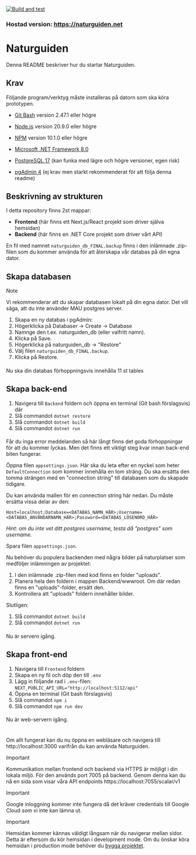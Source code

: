 [![Build and test](https://github.com/Smalandaren/Naturguiden/actions/workflows/dotnet.yml/badge.svg?branch=main)](https://github.com/Smalandaren/Naturguiden/actions/workflows/dotnet.yml)

### Hostad version: https://naturguiden.net

# Naturguiden

Denna README beskriver hur du startar Naturguiden.

## Krav

Följande program/verktyg måste installeras på datorn som ska köra prototypen.

- [Git Bash](https://git-scm.com/downloads) version 2.47.1 eller högre

- [Node.js](https://nodejs.org/) version 20.9.0 eller högre

- [NPM](https://docs.npmjs.com/downloading-and-installing-node-js-and-npm) version 10.1.0 eller högre

- [Microsoft .NET Framework 8.0](https://dotnet.microsoft.com/en-us/download)

- [PostgreSQL 17](https://www.postgresql.org/download/) (kan funka med lägre och högre versioner, egen risk)

- [pgAdmin 4](https://www.pgadmin.org/download/) (ej krav men starkt rekommenderat för att följa denna readme)

## Beskrivning av strukturen

I detta repository finns 2st mappar:

- **Frontend** (här finns ett Next.js/React projekt som driver själva hemsidan)
- **Backend** (här finns en .NET Core projekt som driver vårt API)

En fil med namnet `naturguiden_db_FINAL.backup` finns i den inlämnade .zip-filen som du kommer använda för att återskapa vår databas på din egna dator.

## Skapa databasen

> [!NOTE]  
> Vi rekommenderar att du skapar databasen lokalt på din egna dator. Det vill säga, att du inte använder MAU postgres server.

1. Skapa en ny databas i pgAdmin:
2. Högerklicka på Databaser → Create → Database
3. Namnge den t.ex. naturguiden_db (eller valfritt namn).
4. Klicka på Save.
5. Högerklicka på naturguiden_db → "Restore"
6. Välj filen `naturguiden_db_FINAL.backup`.
7. Klicka på Restore.

####

Nu ska din databas förhoppningsvis innehålla 11 st tables

## Skapa back-end

1. Navigera till `Backend` foldern och öppna en terminal (Git bash förslagsvis) där
2. Slå commandot `dotnet restore`
3. Slå commandot `dotnet build`
4. Slå commandot `dotnet run`

####

Får du inga error meddelanden så här långt finns det goda förhoppningar för att du kommer lyckas. Men det finns ett viktigt steg kvar innan back-end biten fungerar.

Öppna filen `appsettings.json`. Här ska du leta efter en nyckel som heter `DefaultConnection` som kommer innehålla en tom sträng. Du ska ersätta den tomma strängen med en "connection string" till databasen som du skapade tidigare.

Du kan använda mallen för en connection string här nedan. Du måste ersätta vissa delar av den:

`Host=localhost;Database=<DATABAS_NAMN_HÄR>;Username=<DATABAS_ANVÄNDARNAMN_HÄR>;Password=<DATABAS_LÖSENORD_HÄR>`

_Hint: om du inte vet ditt postgres username, testa då "postgres" som username._

Spara filen `appsettings.json`.

Nu behöver du populera backenden med några bilder på naturplatser som medföljer inlämningen av projektet:

1. I den inlämnade .zip-filen med kod finns en folder "uploads".
2. Planera hela den foldern i mappen Backend/wwwroot. Om där redan finns en "uploads"-folder, ersätt den.
3. Kontrollera att "uploads" foldern innehåller bilder.

Slutligen:

1. Slå commandot `dotnet build`
2. Slå commandot `dotnet run`

####

Nu är servern igång.

## Skapa front-end

1. Navigera till `Frontend` foldern
2. Skapa en ny fil och döp den till `.env`
3. Lägg in följande rad i `.env`-filen: `NEXT_PUBLIC_API_URL="http://localhost:5112/api"`
4. Öppna en terminal (Git bash förslagsvis)
5. Slå commandot `npm i`
6. Slå commandot `npm run dev`

####

Nu är web-servern igång.

#

Om allt fungerat kan du nu öppna en webläsare och navigera till http://localhost:3000 varifrån du kan använda Naturguiden.

> [!IMPORTANT]
> Kommunikation mellan frontend och backend via HTTPS är möjligt i din lokala miljö. För den används port 7005 på backend. Genom denna kan du nå en sida som visar våra API endpoints https://localhost:7055/scalar/v1

> [!IMPORTANT]
> Google inloggning kommer inte fungera då det kräver credentials till Google Cloud som vi inte kan lämna ut.

> [!IMPORTANT]
> Hemsidan kommer kännas väldigt långsam när du navigerar mellan sidor. Detta är eftersom du kör hemsidan i development mode. Om du önskar köra hemsidan i production mode behöver du [bygga projektet](https://nextjs.org/docs/app/building-your-application/deploying).
